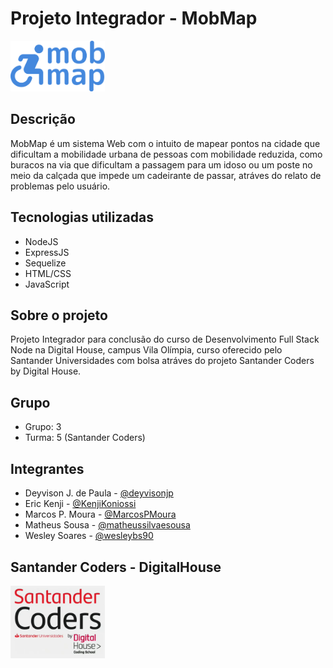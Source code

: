 # Projeto Integrador - MobMap

<img src="/public/images/wesley_logo_novo_azul.png" width="30%">

## Descrição

MobMap é um sistema Web com o intuito de mapear pontos na cidade que dificultam a mobilidade urbana de pessoas com mobilidade reduzida, como buracos na via que dificultam a passagem para um idoso ou um poste no meio da calçada que impede um cadeirante de passar, atráves do relato de problemas pelo usuário. 

## Tecnologias utilizadas

- NodeJS
- ExpressJS
- Sequelize
- HTML/CSS
- JavaScript

## Sobre o projeto

Projeto Integrador para conclusão do curso de Desenvolvimento Full Stack Node na Digital House, campus Vila Olímpia, curso oferecido pelo Santander Universidades com bolsa atráves do projeto Santander Coders by Digital House.

## Grupo

- Grupo: 3
- Turma: 5 (Santander Coders)

## Integrantes

- Deyvison J. de Paula - [@deyvisonjp](https://github.com/deyvisonjp)
- Eric Kenji - [@KenjiKoniossi](https://github.com/KenjiKoniossi)
- Marcos P. Moura - [@MarcosPMoura](https://github.com/MarcosPMoura)
- Matheus Sousa - [@matheussilvaesousa](https://github.com/matheussilvaesousa)
- Wesley Soares - [@wesleybs90](https://github.com/wesleybs90)

## Santander Coders - DigitalHouse

<img src="/public/images/logo_dh_grande.PNG" width="30%">
